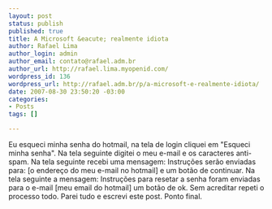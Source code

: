 ```yaml
--- 
layout: post
status: publish
published: true
title: A Microsoft &eacute; realmente idiota
author: Rafael Lima
author_login: admin
author_email: contato@rafael.adm.br
author_url: http://rafael.lima.myopenid.com/
wordpress_id: 136
wordpress_url: http://rafael.adm.br/p/a-microsoft-e-realmente-idiota/
date: 2007-08-30 23:50:20 -03:00
categories: 
- Posts
tags: []

---
```

Eu esqueci minha senha do hotmail, na tela de login cliquei em "Esqueci minha senha".
Na tela seguinte digitei o meu e-mail e os caracteres anti-spam.
Na tela seguinte recebi uma mensagem: Instru&ccedil;&otilde;es ser&atilde;o enviadas para: [o endere&ccedil;o do meu e-mail no hotmail] e um bot&atilde;o de continuar.
Na tela seguinte a mensagem: Instru&ccedil;&otilde;es para resetar a senha foram enviadas para o e-mail [meu email do hotmail] um bot&atilde;o de ok.
Sem acreditar repeti o processo todo.
Parei tudo e escrevi este post.
Ponto final.
